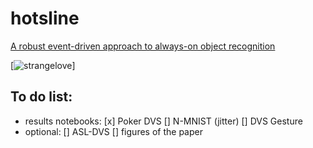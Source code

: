 # hotsline
[A robust event-driven approach to always-on object recognition](https://www.techrxiv.org/articles/preprint/A_robust_event-driven_approach_to_always-on_object_recognition/18003077/2)

[![strangelove](https://media-cldnry.s-nbcnews.com/image/upload/t_fit-560w,f_auto,q_auto:best/newscms/2016_51/1839926/161220-dr-strangelove-mn-1515.jpg)]


## To do list: 
- results notebooks:
	[x] Poker DVS
	[] N-MNIST (jitter)
	[] DVS Gesture
- optional:
	[] ASL-DVS
	[] figures of the paper
